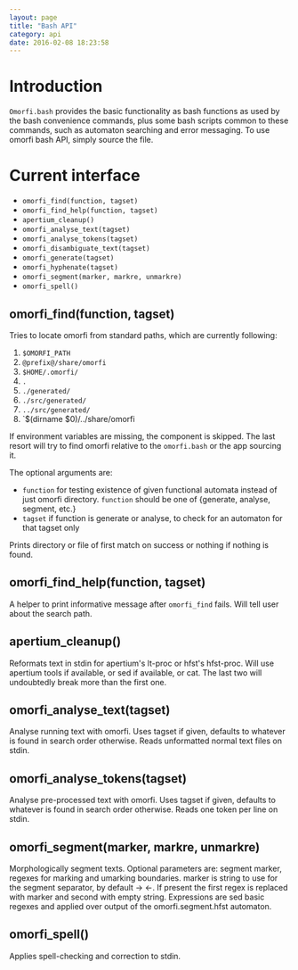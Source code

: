 ```yaml
---
layout: page
title: "Bash API"
category: api
date: 2016-02-08 18:23:58
---
```



# Introduction #

`Omorfi.bash` provides the basic functionality as bash functions as used by
the bash convenience commands, plus some bash scripts common to these
commands, such as automaton searching and error messaging. To use omorfi
bash API, simply source the file.

# Current interface #

* `omorfi_find(function, tagset)`
* `omorfi_find_help(function, tagset)`
* `apertium_cleanup()`
* `omorfi_analyse_text(tagset)`
* `omorfi_analyse_tokens(tagset)`
* `omorfi_disambiguate_text(tagset)`
* `omorfi_generate(tagset)`
* `omorfi_hyphenate(tagset)`
* `omorfi_segment(marker, markre, unmarkre)`
* `omorfi_spell()`

## omorfi\_find(function, tagset) ##

Tries to locate omorfi from standard paths, which are currently following:

  1. `$OMORFI_PATH`
  1. `@prefix@/share/omorfi`
  1. `$HOME/.omorfi/`
  1. `.`
  1. `./generated/`
  1. `./src/generated/`
  1. `../src/generated/`
  1. `$(dirname $0)/../share/omorfi

If environment variables are missing, the component is skipped. The last resort
will try to find omorfi relative to the `omorfi.bash` or the app sourcing it.

The optional arguments are:

* `function` for testing existence of given functional automata instead of just
  omorfi directory. `function` should be one of {generate, analyse, segment,
  etc.}
* `tagset` if function is generate or analyse, to check for an automaton for
  that tagset only

Prints directory or file of first match on success or nothing if nothing is
found.


## omorfi\_find\_help(function, tagset)

A helper to print informative message after `omorfi_find` fails. Will tell
user about the search path.

## apertium\_cleanup()

Reformats text in stdin for apertium's lt-proc or hfst's hfst-proc. Will use
apertium tools if available, or sed if available, or cat. The last two will
undoubtedly break more than the first one.

## omorfi\_analyse\_text(tagset)

Analyse running text with omorfi. Uses tagset if given, defaults to whatever
is found in search order otherwise. Reads unformatted normal text files on
stdin.

## omorfi\_analyse\_tokens(tagset)

Analyse pre-processed text with omorfi. Uses tagset if given, defaults to
whatever is found in search order otherwise. Reads one token per line on
stdin.

## omorfi\_segment(marker, markre, unmarkre)

Morphologically segment texts. Optional parameters are: segment marker,
regexes for marking and umarking boundaries. marker is string to use for the
segment separator, by default → ←. If present the first regex is replaced
with marker and second with empty string. Expressions are sed basic regexes
and applied over output of the omorfi.segment.hfst automaton.

## omorfi\_spell()

Applies spell-checking and correction to stdin.

